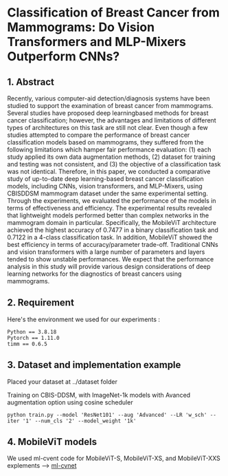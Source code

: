 # Classification of Breast Cancer from Mammograms: Do Vision Transformers and MLP-Mixers Outperform CNNs?

## 1. Abstract
Recently, various computer-aid detection/diagnosis systems have been studied to support the
examination of breast cancer from mammograms. Several studies have proposed deep learningbased methods for breast cancer classification; however, the advantages and limitations of
different types of architectures on this task are still not clear. Even though a few studies attempted
to compare the performance of breast cancer classification models based on mammograms,
they suffered from the following limitations which hamper fair performance evaluation: (1)
each study applied its own data augmentation methods, (2) dataset for training and testing was
not consistent, and (3) the objective of a classification task was not identical. Therefore, in
this paper, we conducted a comparative study of up-to-date deep learning-based breast cancer
classification models, including CNNs, vision transformers, and MLP-Mixers, using CBISDDSM mammogram dataset under the same experimental setting. Through the experiments,
we evaluated the performance of the models in terms of effectiveness and efficiency. The
experimental results revealed that lightweight models performed better than complex networks
in the mammogram domain in particular. Specifically, the MobileViT architecture achieved the
highest accuracy of 0.7477 in a binary classification task and 0.7122 in a 4-class classification
task. In addition, MobileViT showed the best efficiency in terms of accuracy/parameter trade-off.
Traditional CNNs and vision transformers with a large number of parameters and layers tended to
show unstable performances. We expect that the performance analysis in this study will provide
various design considerations of deep learning networks for the diagnostics of breast cancers
using mammograms.

## 2. Requirement
Here's the environment we used for our experiments :
```
Python == 3.8.18
Pytorch == 1.11.0
timm == 0.6.5
```

## 3. Dataset and implementation example
Placed your dataset at ../dataset folder

Training on CBIS-DDSM, with ImageNet-1k models with Avanced augmentation option using cosine scheduler 
```
python train.py --model 'ResNet101' --aug 'Advanced' --LR 'w_sch' --iter '1' --num_cls '2' --model_weight '1k'
```

## 4. MobileViT models
We used ml-cvent code for MobileViT-S, MobileViT-XS, and MobileViT-XXS explements  -->
[ml-cvnet](https://github.com/apple/ml-cvnets/blob/7be93d3debd45c240a058e3f34a9e88d33c07a7d/docs/source/en/models/classification/README-classification-tutorial.md)



